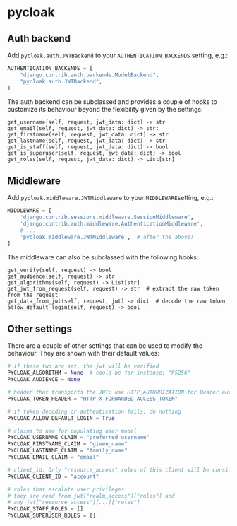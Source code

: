 # pycloak

## Auth backend
Add `pycloak.auth.JWTBackend` to your `AUTHENTICATION_BACKENDS` setting, e.g.:

```python
AUTHENTICATION_BACKENDS = [
    "django.contrib.auth.backends.ModelBackend",
    "pycloak.auth.JWTBackend",
]
```

The auth backend can be subclassed and provides a couple of hooks to customize its behaviour beyond the flexibility given by the settings:

```
get_username(self, request, jwt_data: dict) -> str
get_email(self, request, jwt_data: dict) -> str:
get_firstname(self, request, jwt_data: dict) -> str
get_lastname(self, request, jwt_data: dict) -> str
get_is_staff(self, request, jwt_data: dict) -> bool
get_is_superuser(self, request, jwt_data: dict) -> bool
get_roles(self, request, jwt_data: dict) -> List[str]
```

## Middleware
Add `pycloak.middleware.JWTMiddleware` to your `MIDDLEWARE`setting, e.g.:

```python
MIDDLEWARE = [
    'django.contrib.sessions.middleware.SessionMiddleware',
    'django.contrib.auth.middleware.AuthenticationMiddleware',
    # ...
    'pycloak.middleware.JWTMiddleware',  # after the above!
]
```

The middleware can also be subclassed with the following hooks:
```
get_verify(self, request) -> bool
get_audience(self, request) -> str
get_algorithms(self, request) -> List[str]
get_jwt_from_request(self, request) -> str  # extract the raw token from the request
get_data_from_jwt(self, request, jwt) -> dict  # decode the raw token
allow_default_login(self, request) -> bool
```

## Other settings
There are a couple of other settings that can be used to modify the behaviour. They are shown with their default values:

```python
# if these two are set, the jwt will be verified
PYCLOAK_ALGORITHM = None  # could be for instance: "RS256"
PYCLOAK_AUDIENCE = None

# header that transports the JWT; use HTTP_AUTHORIZATION for Bearer authentication
PYCLOAK_TOKEN_HEADER = "HTTP_X_FORWARDED_ACCESS_TOKEN"

# if token decoding or authentication fails, do nothing
PYCLOAK_ALLOW_DEFAULT_LOGIN = True

# claims to use for populating user model 
PYCLOAK_USERNAME_CLAIM = "preferred_username"
PYCLOAK_FIRSTNAME_CLAIM = "given_name"
PYCLOAK_LASTNAME_CLAIM = "family_name"
PYCLOAK_EMAIL_CLAIM = "email"

# client_id. Only "resource_access" roles of this client will be considered 
PYCLOAK_CLIENT_ID = "account"

# roles that escalate user privileges
# they are read from jwt["realm_access"]["roles"] and 
# any jwt["resource_access"][...]["roles"]
PYCLOAK_STAFF_ROLES = []
PYCLOAK_SUPERUSER_ROLES = []
```
